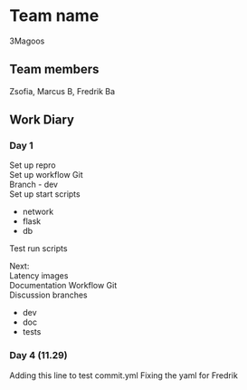 # Team name
3Magoos

## Team members
Zsofia, Marcus B, Fredrik Ba

## Work Diary

### Day 1
Set up repro<br />
Set up workflow Git<br />
Branch - dev<br />
Set up start scripts<br />
 - network<br />
 - flask<br />
 - db<br />

Test run scripts<br />

Next:<br />
Latency images<br />
Documentation Workflow Git<br />
Discussion branches<br />
 - dev<br />
 - doc<br />
 - tests<br />

 ### Day 4 (11.29)
 Adding this line to test commit.yml Fixing the yaml for Fredrik
